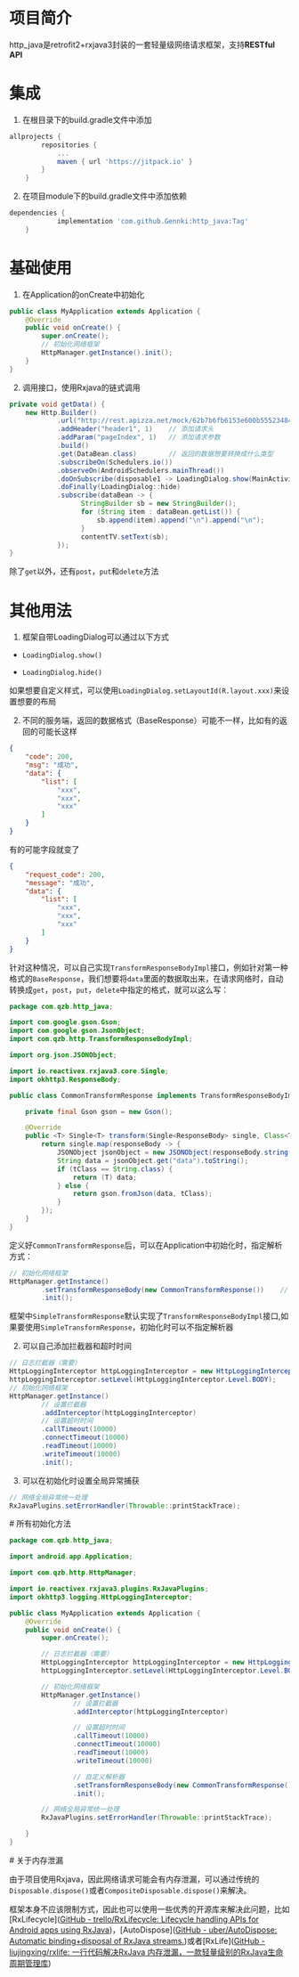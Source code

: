 # 项目简介

http_java是retrofit2+rxjava3封装的一套轻量级网络请求框架，支持**RESTful API**

# 集成

1. 在根目录下的build.gradle文件中添加
  
  ```groovy
  allprojects {
          repositories {
              ...
              maven { url 'https://jitpack.io' }
          }
      }
  ```
  
2. 在项目module下的build.gradle文件中添加依赖
  
  ```groovy
  dependencies {
              implementation 'com.github.Gennki:http_java:Tag'
      }
  ```
  

# 基础使用

1. 在Application的onCreate中初始化
  

```java
public class MyApplication extends Application {
    @Override
    public void onCreate() {
        super.onCreate();
        // 初始化网络框架
        HttpManager.getInstance().init();
    }
}
```

2. 调用接口，使用Rxjava的链式调用
  
  ```java
  private void getData() {
      new Http.Builder()
              .url("http://rest.apizza.net/mock/62b7b6fb6153e600b55523484082b43b/testPost")    // 设置url
              .addHeader("header1", 1)    // 添加请求头
              .addParam("pageIndex", 1)   // 添加请求参数 
              .build()
              .get(DataBean.class)        // 返回的数据想要转换成什么类型
              .subscribeOn(Schedulers.io())
              .observeOn(AndroidSchedulers.mainThread())
              .doOnSubscribe(disposable1 -> LoadingDialog.show(MainActivity.this))
              .doFinally(LoadingDialog::hide)
              .subscribe(dataBean -> {
                    StringBuilder sb = new StringBuilder();
                    for (String item : dataBean.getList()) {
                        sb.append(item).append("\n").append("\n");
                    }
                    contentTV.setText(sb);
              });
  }
  ```
  
  除了`get`以外，还有`post`，`put`和`delete`方法   
  

# 其他用法

1. 框架自带LoadingDialog可以通过以下方式
  
  - `LoadingDialog.show()`
    
  - `LoadingDialog.hide()`
    
  
  如果想要自定义样式，可以使用`LoadingDialog.setLayoutId(R.layout.xxx)`来设置想要的布局
  
2. 不同的服务端，返回的数据格式（BaseResponse）可能不一样，比如有的返回的可能长这样
  
  ```json
  {
      "code": 200,
      "msg": "成功",
      "data": {
          "list": [
              "xxx",
              "xxx",
              "xxx"
          ]
      }
  }
  ```
  
  有的可能字段就变了
  
  ```json
  {
      "request_code": 200,
      "message": "成功",
      "data": {
          "list": [
              "xxx",
              "xxx",
              "xxx"
          ]
      }
  }
  ```
  
  针对这种情况，可以自己实现`TransformResponseBodyImpl`接口，例如针对第一种格式的`BaseResponse`，我们想要将`data`里面的数据取出来，在请求网络时，自动转换成`get`，`post`，`put`，`delete`中指定的格式，就可以这么写：
  
  ```java
  package com.qzb.http_java;
  
  import com.google.gson.Gson;
  import com.google.gson.JsonObject;
  import com.qzb.http.TransformResponseBodyImpl;
  
  import org.json.JSONObject;
  
  import io.reactivex.rxjava3.core.Single;
  import okhttp3.ResponseBody;
  
  public class CommonTransformResponse implements TransformResponseBodyImpl {
  
      private final Gson gson = new Gson();
  
      @Override
      public <T> Single<T> transform(Single<ResponseBody> single, Class<T> tClass) {
          return single.map(responseBody -> {
              JSONObject jsonObject = new JSONObject(responseBody.string());
              String data = jsonObject.get("data").toString();
              if (tClass == String.class) {
                  return (T) data;
              } else {
                  return gson.fromJson(data, tClass);
              }
          });
      }
  }
  ```
  
  定义好`CommonTransformResponse`后，可以在Application中初始化时，指定解析方式：
  
  ```java
  // 初始化网络框架
  HttpManager.getInstance()
          .setTransformResponseBody(new CommonTransformResponse())    // 自定义解析器
          .init();
  ```
  
  框架中`SimpleTransformResponse`默认实现了`TransformResponseBodyImpl`接口,如果要使用`SimpleTransformResponse`，初始化时可以不指定解析器
  

2. 可以自己添加拦截器和超时时间
  
  ```java
  // 日志拦截器（需要）
  HttpLoggingInterceptor httpLoggingInterceptor = new HttpLoggingInterceptor();
  httpLoggingInterceptor.setLevel(HttpLoggingInterceptor.Level.BODY);
  // 初始化网络框架
  HttpManager.getInstance()
          // 设置拦截器
          .addInterceptor(httpLoggingInterceptor)
          // 设置超时时间
          .callTimeout(10000)
          .connectTimeout(10000)
          .readTimeout(10000)
          .writeTimeout(10000)
          .init();
  ```
  

3. 可以在初始化时设置全局异常捕获
  
  ```java
  // 网络全局异常统一处理
  RxJavaPlugins.setErrorHandler(Throwable::printStackTrace);
  ```
  

# 所有初始化方法

```java
package com.qzb.http_java;

import android.app.Application;

import com.qzb.http.HttpManager;

import io.reactivex.rxjava3.plugins.RxJavaPlugins;
import okhttp3.logging.HttpLoggingInterceptor;

public class MyApplication extends Application {
    @Override
    public void onCreate() {
        super.onCreate();

        // 日志拦截器（需要）
        HttpLoggingInterceptor httpLoggingInterceptor = new HttpLoggingInterceptor();
        httpLoggingInterceptor.setLevel(HttpLoggingInterceptor.Level.BODY);

        // 初始化网络框架
        HttpManager.getInstance()
                // 设置拦截器
                .addInterceptor(httpLoggingInterceptor)

                // 设置超时时间
                .callTimeout(10000)
                .connectTimeout(10000)
                .readTimeout(10000)
                .writeTimeout(10000)

                // 自定义解析器
                .setTransformResponseBody(new CommonTransformResponse())
                .init();

        // 网络全局异常统一处理
        RxJavaPlugins.setErrorHandler(Throwable::printStackTrace);

    }
}
```

# 关于内存泄漏

由于项目使用Rxjava，因此网络请求可能会有内存泄漏，可以通过传统的`Disposable.dispose()`或者`CompositeDisposable.dispose()`来解决。

框架本身不应该限制方式，因此也可以使用一些优秀的开源库来解决此问题，比如[RxLifecycle]([GitHub - trello/RxLifecycle: Lifecycle handling APIs for Android apps using RxJava](https://github.com/trello/RxLifecycle))，[AutoDispose]([GitHub - uber/AutoDispose: Automatic binding+disposal of RxJava streams.](https://github.com/uber/AutoDispose))或者[RxLife]([GitHub - liujingxing/rxlife: 一行代码解决RxJava 内存泄漏，一款轻量级别的RxJava生命周期管理库](https://github.com/liujingxing/rxlife))
